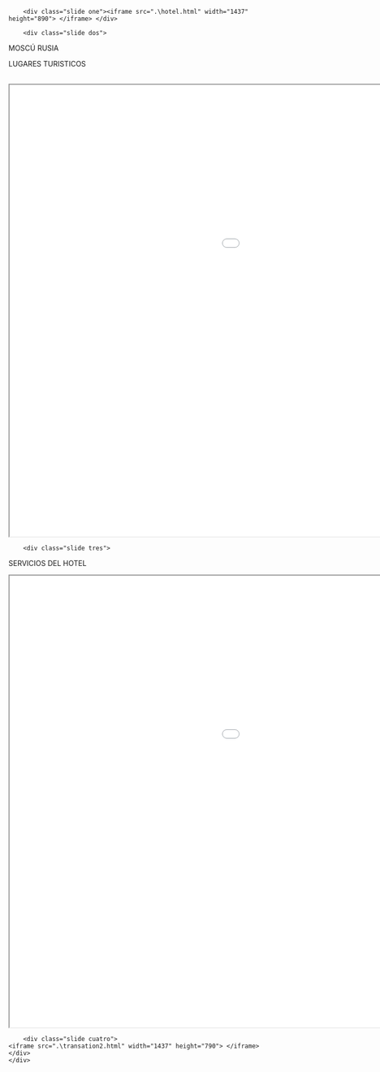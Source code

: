 <html>
<html lang="es">
<head>
<meta charset="UTF-8">
<title> scroll  </title>
 <link rel="stylesheet" type="text/css" href=".\style.css">
</head>
<body>
<div class="outer-wrapper">
    <div class="wrapper">

        <div class="slide one"><iframe src=".\hotel.html" width="1437" height="890"> </iframe> </div>

        <div class="slide dos">
<p class="text2">MOSCÚ RUSIA</p>
<p class="text3">LUGARES TURISTICOS</p><br>
<iframe src=".\turismo.html" width="1437" height="890"> </iframe></div>


        <div class="slide tres">
<p class="text1">SERVICIOS DEL HOTEL</p>
<iframe src=".\que.html" width="1437" height="890"> </iframe>
</div>


        <div class="slide cuatro">
    <iframe src=".\transation2.html" width="1437" height="790"> </iframe></div>
    </div>
</div>

</body>
</html>
